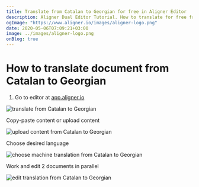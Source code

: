 ```yaml
---
title: Translate from Catalan to Georgian for free in Aligner Editor
description: Aligner Dual Editor Tutorial. How to translate for free from Catalan to Georgian. Aligner is multilingual document management platform. 
ogImage: "https://www.aligner.io/images/aligner-logo.png"
date: 2020-05-06T07:09:21+03:00
image: ../images/aligner-logo.png
onBlog: true
---
```


# How to translate document from Catalan to Georgian

1. Go to editor at [app.aligner.io](https://app.aligner.io "Aligner App web page")

![translate from Catalan to Georgian](../aligner-blank-editor.png "translate from Catalan to Georgian")

Copy-paste content or upload content

![upload content from Catalan to Georgian](../aligner-uploaded-document.png "upload content from Catalan to Georgian")

Choose desired language

![choose machine translation from Catalan to Georgian](../aligner-language-dropdown.png "choose machine translation from Catalan to Georgian")

Work and edit 2 documents in parallel

![edit translation from Catalan to Georgian](../aligner-double-sitded-editor.png "edit translation from Catalan to Georgian")

